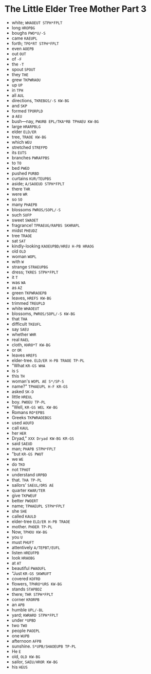 # The Little Elder Tree Mother Part 3

* white; `WHAOEUT STPH*FPLT`
* long `HROPBG`
* boughs `PWO*U/-S`
* came `KAEUPL`
* forth; `TPO*RT STPH*FPLT`
* even `AOEPB`
* out `OUT`
* of `-F`
* the `-T`
* spout `SPOUT`
* they `THE`
* grew `TKPWRAOU`
* up `UP`
* in `TPH`
* all `AUL`
* directions, `TKREBGS/-S KW-BG`
* and `SKP`
* formed `TPORPLD`
* a `AEU`
* bush—nay, `PWURB EPL/TKA*RB TPHAEU KW-BG`
* large `HRARPBLG`
* elder `ELD/ER`
* tree, `TRAOE KW-BG`
* which `WEU`
* stretched `STREFPD`
* its `EUTS`
* branches `PWRAFPBS`
* to `TO`
* bed `PWED`
* pushed `PURBD`
* curtains `KUR/TEUPBS`
* aside; `A/SAOEUD STPH*FPLT`
* there `THR`
* were `WR`
* so `SO`
* many `PHAEPB`
* blossoms `PWROS/SOPL/-S`
* such `SUFP`
* sweet `SWAOET`
* fragrance! `TPRAEUG/RAPBS SKHRAPL`
* midst `PHEUDZ`
* tree `TRAOE`
* sat `SAT`
* kindly-looking `KAOEUPBD/HREU H-PB HRAOG`
* old `OLD`
* woman `WOPL`
* with `W`
* strange `STRAEUPBG`
* dress; `TKRES STPH*FPLT`
* it `T`
* was `WA`
* as `AZ`
* green `TKPWRAOEPB`
* leaves, `HREFS KW-BG`
* trimmed `TREUPLD`
* white `WHAOEUT`
* blossoms, `PWROS/SOPL/-S KW-BG`
* that `THA`
* difficult `TKEUFL`
* say `SAEU`
* whether `WHR`
* real `RAEL`
* cloth, `KHRO*T KW-BG`
* or `OR`
* leaves `HREFS`
* elder-tree. `ELD/ER H-PB TRAOE TP-PL`
* "What `KR-GS WHA`
* is `S`
* this `TH`
* woman's `WOPL AE S*/SP-S`
* name?" `TPHAEUPL H-F KR-GS`
* asked `SK-D`
* little `HREUL`
* boy. `PWOEU TP-PL`
* "Well, `KR-GS WEL KW-BG`
* Romans `RO*EPBS`
* Greeks `TKPWRAOEBGS`
* used `AOUFD`
* call `KAUL`
* her `HER`
* Dryad," `XXX Dryad KW-BG KR-GS`
* said `SAEUD`
* man; `PHAPB STPH*FPLT`
* "but `KR-GS PWUT`
* we `WE`
* do `TKO`
* not `TPHOT`
* understand `URPBD`
* that. `THA TP-PL`
* sailors' `SAEUL/ORS AE`
* quarter `KWAR/TER`
* give `TKPWEUF`
* better `PWOERT`
* name; `TPHAEUPL STPH*FPLT`
* she `SHE`
* called `KAULD`
* elder-tree `ELD/ER H-PB TRAOE`
* mother. `PHOER TP-PL`
* Now, `TPHOU KW-BG`
* you `U`
* must `PHUFT`
* attentively `A/TEPBT/EUFL`
* listen `HREUFPB`
* look `HRAOBG`
* at `AT`
* beautiful `PWAOUFL`
* "Just `KR-GS SKWRUFT`
* covered `KOFRD`
* flowers, `TPHRO*URS KW-BG`
* stands `STAPBDZ`
* there; `THR STPH*FPLT`
* corner `KRORPB`
* an `APB`
* humble `UPL/-BL`
* yard; `KWRARD STPH*FPLT`
* under `*UPBD`
* two `TWO`
* people `PAOEPL`
* one `WUPB`
* afternoon `AFPB`
* sunshine. `S*UPB/SHAOEUPB TP-PL`
* He `E`
* old, `OLD KW-BG`
* sailor, `SAEU/HROR KW-BG`
* his `HEUS`
